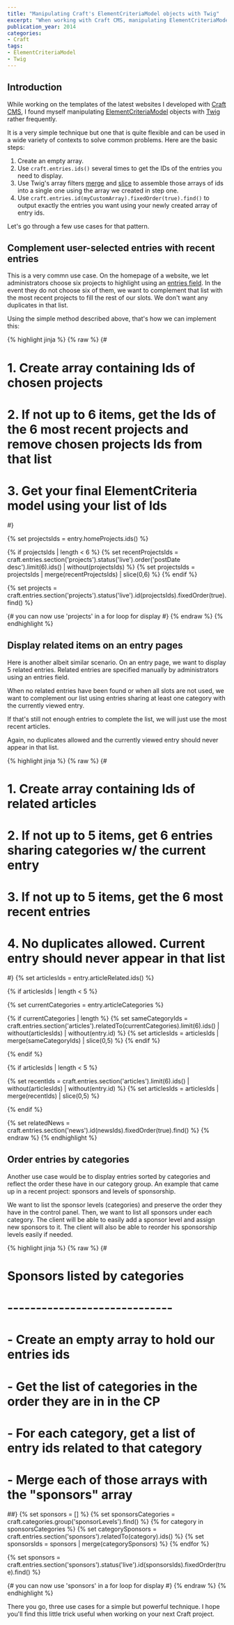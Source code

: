 ```yaml
---
title: "Manipulating Craft's ElementCriteriaModel objects with Twig"
excerpt: "When working with Craft CMS, manipulating ElementCriteriaModel objects with Twig makes for leaner and meaner templates. Relatively complex functionalities can also be built pretty easily."
publication_year: 2014
categories:
- Craft
tags:
- ElementCriteriaModel
- Twig
---
```


## Introduction

While working on the templates of the latest websites I developed with [Craft CMS](http://buildwithcraft.com/), I found myself manipulating [ElementCriteriaModel](http://buildwithcraft.com/docs/templating/elementcriteriamodel) objects with [Twig](http://twig.sensiolabs.org/) rather frequently.

It is a very simple technique but one that is quite flexible and can be used in a wide variety of contexts to solve common problems. Here are the basic steps:

1. Create an empty array.
2. Use `craft.entries.ids()` several times to get the IDs of the entries you need to display.
3. Use Twig's array filters [merge](http://twig.sensiolabs.org/doc/filters/merge.html) and [slice](http://twig.sensiolabs.org/doc/filters/slice.html) to assemble those arrays of ids into a single one using the array we created in step one.
4. Use `craft.entries.id(myCustomArray).fixedOrder(true).find()` to output exactly the entries you want using your newly created array of entry ids.

Let's go through a few use cases for that pattern.

## Complement user-selected entries with recent entries

This is a very commn use case. On the homepage of a website, we let administrators choose six projects to highlight using an [entries field](http://buildwithcraft.com/docs/entries-fields). In the event they do not choose six of them, we want to complement that list with the most recent projects to fill the rest of our slots. We don't want any duplicates in that list.

Using the simple method described above, that's how we can implement this:

{% highlight jinja %}
{% raw %}
{#
 # 1. Create array containing Ids of chosen projects
 # 2. If not up to 6 items, get the Ids of the 6 most recent projects and remove chosen projects Ids from that list
 # 3. Get your final ElementCriteria model using your list of Ids
#}

{% set projectsIds = entry.homeProjects.ids() %}

{% if projectsIds | length < 6 %}
    {% set recentProjectsIds = craft.entries.section('projects').status('live').order('postDate desc').limit(6).ids() | without(projectsIds) %}
    {% set projectsIds = projectsIds | merge(recentProjectsIds) | slice(0,6) %}
{% endif %}

{% set projects = craft.entries.section('projects').status('live').id(projectsIds).fixedOrder(true).find() %}

{# you can now use 'projects' in a for loop for display #}
{% endraw %}
{% endhighlight %}

## Display related items on an entry pages

Here is another albeit similar scenario. On an entry page, we want to display 5 related entries. Related entries are specified manually by administrators using an entries field.

When no related entries have been found or when all slots are not used, we want to complement our list using entries sharing at least one category with the currently viewed entry.

If that's still not enough entries to complete the list, we will just use the most recent articles.

Again, no duplicates allowed and the currently viewed entry should never appear in that list.

{% highlight jinja %}
{% raw %}
{#
 # 1. Create array containing Ids of related articles
 # 2. If not up to 5 items, get 6 entries sharing categories w/ the current entry
 # 3. If not up to 5 items, get the 6 most recent entries
 # 4. No duplicates allowed. Current entry should never appear in that list
#}
{% set articlesIds = entry.articleRelated.ids() %}

{% if articlesIds | length < 5 %}

  {% set currentCategories = entry.articleCategories %}

  {% if currentCategories | length %}
    {% set sameCategoryIds = craft.entries.section('articles').relatedTo(currentCategories).limit(6).ids() | without(articlesIds) | without(entry.id) %}
    {% set articlesIds = articlesIds | merge(sameCategoryIds) | slice(0,5) %}
  {% endif %}

{% endif %}

{% if articlesIds | length < 5 %}

  {% set recentIds = craft.entries.section('articles').limit(6).ids() | without(articlesIds) | without(entry.id) %}
  {% set articlesIds = articlesIds | merge(recentIds) | slice(0,5) %}

{% endif %}

{% set relatedNews = craft.entries.section('news').id(newsIds).fixedOrder(true).find() %}
{% endraw %}
{% endhighlight %}

## Order entries by categories

Another use case would be to display entries sorted by categories and reflect the order these have in our category group. An example that came up in a recent project: sponsors and levels of sponsorship.

We want to list the sponsor levels (categories) and preserve the order they have in the control panel. Then, we want to list all sponsors under each category. The client will be able to easily add a sponsor level and assign new sponsors to it. The client will also be able to reorder his sponsorship levels easily if needed.

{% highlight jinja %}
{% raw %}
{#
 # Sponsors listed by categories
 # -----------------------------
 # - Create an empty array to hold our entries ids
 # - Get the list of categories in the order they are in in the CP
 # - For each category, get a list of entry ids related to that category
 # - Merge each of those arrays with the "sponsors" array
##}
{% set sponsors = [] %}
{% set sponsorsCategories = craft.categories.group('sponsorLevels').find() %}
{% for category in sponsorsCategories %}
  {% set categorySponsors = craft.entries.section('sponsors').relatedTo(category).ids() %}
  {% set sponsorsIds = sponsors | merge(categorySponsors) %}
{% endfor %}

{% set sponsors = craft.entries.section('sponsors').status('live').id(sponsorsIds).fixedOrder(true).find() %}

{# you can now use 'sponsors' in a for loop for display #}
{% endraw %}
{% endhighlight %}

There you go, three use cases for a simple but powerful technique. I hope you'll find this little trick useful when working on your next Craft project.